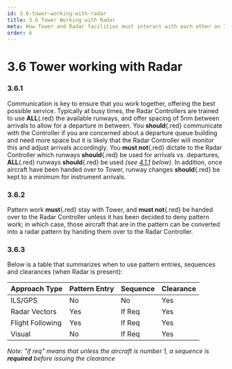 ```yaml
---
id: 3.6-tower-working-with-radar
title: 3.6 Tower Working with Radar
meta: How Tower and Radar facilities must interact with each other on Infinite Flight.
order: 6
---
```


# 3.6  Tower working with Radar

 

### 3.6.1    

Communication is key to ensure that you work together, offering the best possible service. Typically at busy times, the Radar Controllers are trained to use **ALL**{.red} the available runways, and offer spacing of 5nm between arrivals to allow for a departure in between. You **should**{.red} communicate with the Controller if you are concerned about a departure queue building and need more space but it is likely that the Radar Controller will monitor this and adjust arrivals accordingly. You **must not**{.red} dictate to the Radar Controller which runways **should**{.red} be used for arrivals vs. departures, **ALL**{.red} runways **should**{.red} be used *(see [4.1.1](/guide/atc-manual/4.-atis/4.1-atis#4.1.1) below)*. In addition, once aircraft have been handed over to Tower, runway changes **should**{.red} be kept to a minimum for instrument arrivals.



### 3.6.2    

Pattern work **must**{.red} stay with Tower, and **must not**{.red} be handed over to the Radar Controller unless it has been decided to deny pattern work; in which case, those aircraft that are in the pattern can be converted into a radar pattern by handing them over to the Radar Controller.

 

### 3.6.3    

Below is a table that summarizes when to use pattern entries, sequences and clearances (when Radar is present):

 

| Approach Type    | Pattern Entry | Sequence | Clearance |
| ---------------- | ------------- | -------- | --------- |
| ILS/GPS          | No            | No       | Yes       |
| Radar Vectors    | Yes           | If  Req  | Yes       |
| Flight Following | Yes           | If  Req  | Yes       |
| Visual           | No            | If  Req  | Yes       |

*Note: "if req" means that unless the aircraft is number 1, a sequence is **required** before issuing the clearance*

